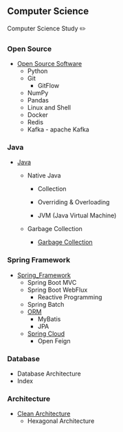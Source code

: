 ## Computer Science

Computer Science Study ✏️


### Open Source

- [Open Source Software](./Open%20Source%20Software)
  - Python
  - Git
    - GitFlow
  - NumPy
  - Pandas
  - Linux and Shell
  - Docker
  - Redis
  - Kafka - apache Kafka



### Java

- [Java](./Java/Java.md)
  
  - Native Java
  
    - Collection
    - Overriding & Overloading
  
    - JVM (Java Virtual Machine)
  
  - Garbage Collection
    - [Garbage Collection](./Java/Garbage%20Collection.md)



### Spring Framework

- [Spring_Framework](./Spring%20Framework)
  - Spring Boot MVC
  - Spring Boot WebFlux
    - Reactive Programming
  - Spring Batch
  - [ORM](./Spring%20Framework/ORM/README.md)
    - MyBatis
    - JPA
  - [Spring Cloud](./Spring%20Framework/Spring%20Cloud/README.md)
    - Open Feign



### Database

- Database Architecture
- Index



### Architecture

- [Clean Architecture](./Architecture/Clean%20Architecture.md)
  - Hexagonal Architecture
